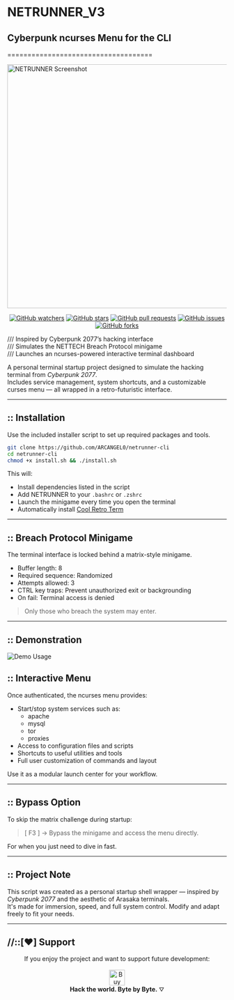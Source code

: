 
# NETRUNNER_V3  
## Cyberpunk ncurses Menu for the CLI  
====================================
<br>

<img src="https://raw.githubusercontent.com/ARCANGEL0/netrunner-cli/refs/heads/master/netrunner.png" alt="NETRUNNER Screenshot" height="560" width="1450">
<br>

<div align="center">

[![GitHub watchers](https://img.shields.io/github/watchers/ARCANGEL0/netrunner-cli.svg?style=flat-square&color=4c1)](https://github.com/ARCANGEL0/netrunner-cli/watchers)
[![GitHub stars](https://img.shields.io/github/stars/ARCANGEL0/netrunner-cli.svg?style=flat-square&color=4c1)](https://github.com/ARCANGEL0/netrunner-cli/stargazers)
[![GitHub pull requests](https://img.shields.io/github/issues-pr/ARCANGEL0/netrunner-cli.svg?style=flat-square&color=4c1)](https://github.com/ARCANGEL0/netrunner-cli/pulls)
[![GitHub issues](https://img.shields.io/github/issues/ARCANGEL0/netrunner-cli.svg?style=flat-square&color=4c1)](https://github.com/ARCANGEL0/netrunner-cli/issues)
[![GitHub forks](https://img.shields.io/github/forks/ARCANGEL0/netrunner-cli.svg?style=flat-square&color=4c1)](https://github.com/ARCANGEL0/netrunner-cli/network/members)

</div>

/// Inspired by Cyberpunk 2077’s hacking interface  
/// Simulates the NETTECH Breach Protocol minigame  
/// Launches an ncurses-powered interactive terminal dashboard  

A personal terminal startup project designed to simulate the hacking terminal from *Cyberpunk 2077*.  
Includes service management, system shortcuts, and a customizable curses menu — all wrapped in a retro-futuristic interface.

---

## :: Installation

Use the included installer script to set up required packages and tools.

```bash
git clone https://github.com/ARCANGEL0/netrunner-cli
cd netrunner-cli
chmod +x install.sh && ./install.sh
```


This will:  
- Install dependencies listed in the script  
- Add NETRUNNER to your `.bashrc` or `.zshrc`  
- Launch the minigame every time you open the terminal  
- Automatically install [Cool Retro Term](https://github.com/Swordfish90/cool-retro-term)

---

## :: Breach Protocol Minigame

The terminal interface is locked behind a matrix-style minigame.

- Buffer length: 8  
- Required sequence: Randomized  
- Attempts allowed: 3  
- CTRL key traps: Prevent unauthorized exit or backgrounding  
- On fail: Terminal access is denied

> Only those who breach the system may enter.

---
## :: Demonstration

![Demo Usage](https://raw.githubusercontent.com/ARCANGEL0/netrunner-cli/refs/heads/master/demo.gif)

## :: Interactive Menu

Once authenticated, the ncurses menu provides:

- Start/stop system services such as:
  - apache  
  - mysql  
  - tor  
  - proxies  
- Access to configuration files and scripts  
- Shortcuts to useful utilities and tools  
- Full user customization of commands and layout

Use it as a modular launch center for your workflow.

---

## :: Bypass Option

To skip the matrix challenge during startup:

> [ F3 ] → Bypass the minigame and access the menu directly.


For when you just need to dive in fast.

---

## :: Project Note

This script was created as a personal startup shell wrapper — inspired by *Cyberpunk 2077* and the aesthetic of Arasaka terminals.  
It's made for immersion, speed, and full system control. Modify and adapt freely to fit your needs.

---
## //::[❤️] Support

<div align="center">
  <center> 
    If you enjoy the project and want to support future development:
<br><br>
<a href='https://ko-fi.com/J3J7WTYV7' target='_blank'><img height='36' style='border:0px;height:36px;' src='https://storage.ko-fi.com/cdn/kofi3.png?v=6' border='0' alt='Buy Me a Coffee at ko-fi.com' /></a>
<br>
<strong>Hack the world. Byte by Byte.</strong> ⛛
</center>
</div>
